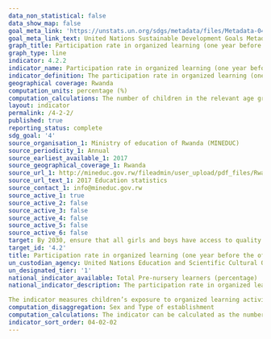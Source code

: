 ```yaml
---
data_non_statistical: false
data_show_map: false
goal_meta_link: 'https://unstats.un.org/sdgs/metadata/files/Metadata-04-02-02.pdf '
goal_meta_link_text: United Nations Sustainable Development Goals Metadata (PDF 223 KB)
graph_title: Participation rate in organized learning (one year before the official primary entry age), by sex
graph_type: line
indicator: 4.2.2 
indicator_name: Participation rate in organized learning (one year before the official primary entry age), by sex
indicator_definition: The participation rate in organized learning (one year before the official primary entry age), by sex as defined as the percentage of children in the given age range who participate in one or more organized learning programme, including programmes which offer a combination of education and care. Participation in early childhood and in primary education are both included. The age range will vary by country depending on the official age for entry to primary education.
geographical coverage: Rwanda
computation_units: percentage (%)
computation_calculations: The number of children in the relevant age group who participate in an organized learning programme is expressed as a percentage of the total population in the same age range. The indicator can be calculated both from administrative data and from household surveys. If the former, the number of enrolments in organized learning programmes are reported by schools and the population in the age group one year below the official primary entry age is derived from population estimates. 
layout: indicator
permalink: /4-2-2/
published: true
reporting_status: complete
sdg_goal: '4'
source_organisation_1: Ministry of education of Rwanda (MINEDUC)
source_periodicity_1: Annual
source_earliest_available_1: 2017
source_geographical_coverage_1: Rwanda
source_url_1: http://mineduc.gov.rw/fileadmin/user_upload/pdf_files/Rwanda_Education_Statistics_2017.pdf
source_url_text_1: 2017 Education statistics 
source_contact_1: info@mineduc.gov.rw
source_active_1: true
source_active_2: false
source_active_3: false
source_active_4: false
source_active_5: false
source_active_6: false
target: By 2030, ensure that all girls and boys have access to quality early childhood development, care and pre-primary education so that they are ready for primary education
target_id: '4.2'
title: Participation rate in organized learning (one year before the official primary entry age), by sex
un_custodian_agency: United Nations Education and Scientific Cultural Organisation - Institute of Statistics (UNESCO-UIS)
un_designated_tier: '1'
national_indicator_available: Total Pre-nursery learners (percentage)
national_indicator_description: The participation rate in organized learning (one year before the official primary entry age), by sex as defined as the percentage of children in the given age range who participate in one or more organized learning programme, including programmes which offer a combination of education and care. Participation in early childhood and in primary education are both included. The age range will vary by country depending on the official age for entry to primary education. 

The indicator measures children’s exposure to organized learning activities in the year prior to the start of primary school. A high value of the indicator shows a high degree of participation in organized learning immediately before the official entrance age to primary education.
computation_disaggregation: Sex and Type of establishment   
computation_calculations: The indicator can be calculated as the number of enrolments in organized learning programmes are reported by schools divided by the population in the age group one year below the official primary entry age
indicator_sort_order: 04-02-02
---
```

